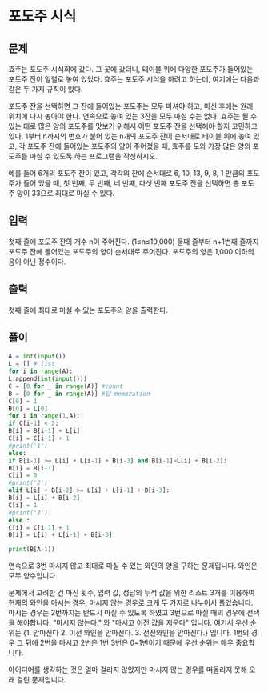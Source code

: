 # 포도주 시식

## 문제

효주는 포도주 시식회에 갔다. 그 곳에 갔더니, 테이블 위에 다양한 포도주가 들어있는 포도주 잔이 일렬로 놓여 있었다. 효주는 포도주 시식을 하려고 하는데, 여기에는 다음과 같은 두 가지 규칙이 있다.

포도주 잔을 선택하면 그 잔에 들어있는 포도주는 모두 마셔야 하고, 마신 후에는 원래 위치에 다시 놓아야 한다.
연속으로 놓여 있는 3잔을 모두 마실 수는 없다.
효주는 될 수 있는 대로 많은 양의 포도주를 맛보기 위해서 어떤 포도주 잔을 선택해야 할지 고민하고 있다. 1부터 n까지의 번호가 붙어 있는 n개의 포도주 잔이 순서대로 테이블 위에 놓여 있고, 각 포도주 잔에 들어있는 포도주의 양이 주어졌을 때, 효주를 도와 가장 많은 양의 포도주를 마실 수 있도록 하는 프로그램을 작성하시오.

예를 들어 6개의 포도주 잔이 있고, 각각의 잔에 순서대로 6, 10, 13, 9, 8, 1 만큼의 포도주가 들어 있을 때, 첫 번째, 두 번째, 네 번째, 다섯 번째 포도주 잔을 선택하면 총 포도주 양이 33으로 최대로 마실 수 있다.

## 입력

첫째 줄에 포도주 잔의 개수 n이 주어진다. (1≤n≤10,000) 둘째 줄부터 n+1번째 줄까지 포도주 잔에 들어있는 포도주의 양이 순서대로 주어진다. 포도주의 양은 1,000 이하의 음이 아닌 정수이다.

## 출력

첫째 줄에 최대로 마실 수 있는 포도주의 양을 출력한다.

## 풀이

```python
A = int(input())
L = [] # list
for i in range(A):
L.append(int(input()))
C = [0 for _ in range(A)] #count
B = [0 for _ in range(A)] #답 memozation
C[0] = 1
B[0] = L[0]
for i in range(1,A):
if C[i-1] < 2:
B[i] = B[i-1] + L[i]
C[i] = C[i-1] + 1
#print('1')
else:
if B[i-1] >= L[i] + L[i-1] + B[i-3] and B[i-1]>L[i] + B[i-2]:
B[i] = B[i-1]
C[i] = 0
#print('2')
elif L[i] + B[i-2] >= L[i] + L[i-1] + B[i-3]:
B[i] = L[i] + B[i-2]
C[i] = 1
#print('3')
else :
C[i] = C[i-1] + 1
B[i] = L[i] + L[i-1] + B[i-3]

print(B[A-1])
```

연속으로 3번 마시지 않고 최대로 마실 수 있는 와인의 양을 구하는 문제입니다. 와인은 모두 양수입니다.

문제에서 고려한 건 마신 횟수, 입력 값, 정답의 누적 값을 위한 리스트 3개를 이용하여 현재의 와인을 마시는 경우, 마시지 않는 경우로 크게 두 가지로 나누어서
풀었습니다. 마시는 경우는 2번까지는 반드시 마실 수 있도록 하였고 3번으로 마실 때의 경우에 선택을 해야합니다. "마시지 않는다." 와 "마시고 이전 값을 지운다" 입니다. 여기서 우선 순위는 {1. 안마신다 2. 이전 와인을 안마신다. 3. 전전와인을 안마신다.} 입니다. 1번의 경우 그 뒤에 2번을 마시고 2번은 1번 3번은 0~1번이기 때문에 우선 순위는 매우 중요합니다.

아이디어를 생각하는 것은 얼마 걸리지 않았지만 마시지 않는 경우를 떠올리지 못해 오래 걸린 문제입니다.

